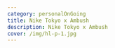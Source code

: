 ```yaml
---
category: personalOnGoing
title: Nike Tokyo x Ambush
description: Nike Tokyo x Ambush
cover: /img/hl-p-1.jpg
---
```

